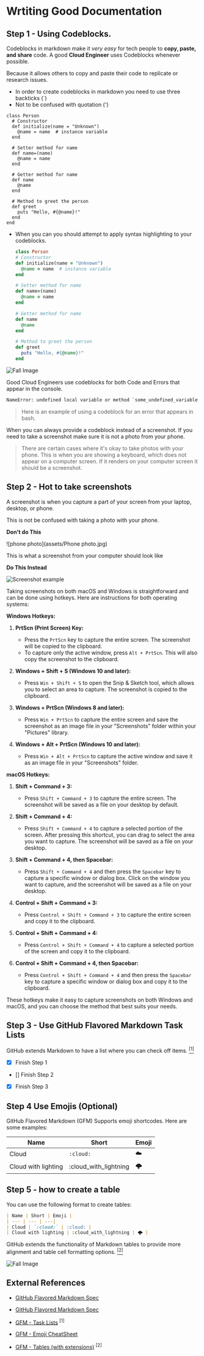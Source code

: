 # Wrtiting Good Documentation

## Step 1 - Using Codeblocks.

Codeblocks in markdown make it *very easy* for tech people to **copy, paste, and share** code. 
A good __Cloud Engineer__ uses Codeblocks whenever possible.

Because it allows others to copy and paste their code to replicate or research issues.


- In order to create codeblocks in markdown you need to use three backticks (`)
- Not to be confused with quotation (')
  
```
class Person
  # Constructor
  def initialize(name = "Unknown")
    @name = name  # instance variable
  end

  # Setter method for name
  def name=(name)
    @name = name
  end

  # Getter method for name
  def name
    @name
  end

  # Method to greet the person
  def greet
    puts "Hello, #{@name}!"
  end
end

```

- When you can you should attempt to apply syntax highlighting to your codeblocks.

  ```ruby
  class Person
  # Constructor
  def initialize(name = "Unknown")
    @name = name  # instance variable
  end

  # Setter method for name
  def name=(name)
    @name = name
  end

  # Getter method for name
  def name
    @name
  end

  # Method to greet the person
  def greet
    puts "Hello, #{@name}!"
  end
  
  ```

![Fall Image](assets/Fall%20Image.png)

Good Cloud Engineers use codeblocks for both Code and Errors that appear in the console.

```bash
NameError: undefined local variable or method `some_undefined_variable' for main:Object
```
> Here is an example of using a codeblock for an error that appears in bash.

When you can always provide a codeblock instead of a screenshot.
If you need to take a screenshot make sure it is not a photo from your phone.

> There are certain cases where it's okay to take photos with your phone. This is when you are showing a keyboard, which does not appear on a computer screen.
If it renders on your computer screen it should be a screenshot.


## Step 2 - Hot to take screenshots 

A screenshot is when you capture a part of your screen from your laptop, desktop, or phone.

This is not be confused with taking a photo with your phone.

**Don't do This**

![phone photo](assets/Phone photo.jpg)

This is what a screenshot from your computer should look like

**Do This Instead**

![Screenshot example](assets/screenshots-example.png)


Taking screenshots on both macOS and Windows is straightforward and can be done using hotkeys. Here are instructions for both operating systems:

**Windows Hotkeys:**

1. **PrtScn (Print Screen) Key:**
   - Press the `PrtScn` key to capture the entire screen. The screenshot will be copied to the clipboard.
   - To capture only the active window, press `Alt + PrtScn`. This will also copy the screenshot to the clipboard.

2. **Windows + Shift + S (Windows 10 and later):**
   - Press `Win + Shift + S` to open the Snip & Sketch tool, which allows you to select an area to capture. The screenshot is copied to the clipboard.

3. **Windows + PrtScn (Windows 8 and later):**
   - Press `Win + PrtScn` to capture the entire screen and save the screenshot as an image file in your "Screenshots" folder within your "Pictures" library.

4. **Windows + Alt + PrtScn (Windows 10 and later):**
   - Press `Win + Alt + PrtScn` to capture the active window and save it as an image file in your "Screenshots" folder.

**macOS Hotkeys:**

1. **Shift + Command + 3:**
   - Press `Shift + Command + 3` to capture the entire screen. The screenshot will be saved as a file on your desktop by default.

2. **Shift + Command + 4:**
   - Press `Shift + Command + 4` to capture a selected portion of the screen. After pressing this shortcut, you can drag to select the area you want to capture. The screenshot will be saved as a file on your desktop.

3. **Shift + Command + 4, then Spacebar:**
   - Press `Shift + Command + 4` and then press the `Spacebar` key to capture a specific window or dialog box. Click on the window you want to capture, and the screenshot will be saved as a file on your desktop.

4. **Control + Shift + Command + 3:**
   - Press `Control + Shift + Command + 3` to capture the entire screen and copy it to the clipboard.

5. **Control + Shift + Command + 4:**
   - Press `Control + Shift + Command + 4` to capture a selected portion of the screen and copy it to the clipboard.

6. **Control + Shift + Command + 4, then Spacebar:**
   - Press `Control + Shift + Command + 4` and then press the `Spacebar` key to capture a specific window or dialog box and copy it to the clipboard.

These hotkeys make it easy to capture screenshots on both Windows and macOS, and you can choose the method that best suits your needs.



## Step 3 - Use GitHub Flavored Markdown Task Lists

GitHub extends Markdown to have a list where you can check off items. [<sup> [1] <sup>](#external-references)

- [x] Finish Step 1
- [] Finish Step 2
- [x] Finish Step 3

## Step 4 Use Emojis (Optional)

GitHub Flavored Markdown (GFM) Supports emoji shortcodes. Here are some examples:

| Name | Short | Emoji |
| --- | --- | ---|
| Cloud | `:cloud:` | :cloud: |
| Cloud with lighting | :cloud_with_lightning | 🌩️ |

## Step 5 - how to create a table

You can use the following format to create tables:

```md
| Name | Short | Emoji |
| --- | --- | ---|
| Cloud | `:cloud:` | :cloud: |
| Cloud with lighting | :cloud_with_lightning | 🌩️ |
```
GitHub extends the functionality of Markdown tables to provide more alignment and table cell formatting options.
[<sup> [2] <sup>](#external-references)

![Fall Image](assets/Fall%20Image.png)

## External References 

- [GitHub Flavored Markdown Spec](https://docs.github.com/en/get-started/writing-on-github/getting-started-with-writing-and-formatting-on-github/basic-writing-and-formatting-syntax#quoting-text) 

- [GitHub Flavored Markdown Spec](https://docs.github.com/en/get-started/writing-on-github/getting-started-with-writing-and-formatting-on-github/basic-writing-and-formatting-syntax)

- [GFM - Task Lists](https://docs.github.com/en/get-started/writing-on-github/getting-started-with-writing-and-formatting-on-github/basic-writing-and-formatting-syntax#lists) <sup> [1] <sup>

- [GFM - Emoji CheatSheet](https://github.com/ikatyang/emoji-cheat-sheet)

- [GFM - Tables (with extensions)](https://github.github.com/gfm/#tables-extension-) <sup> [2] <sup>







